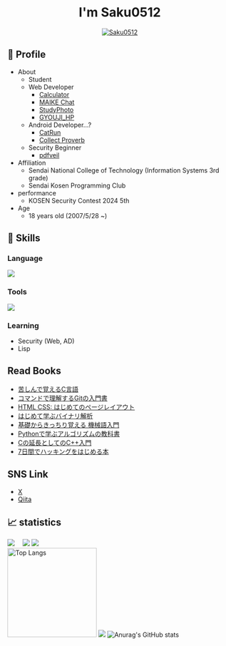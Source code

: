 <h1 align="center">I'm Saku0512</h1>

<p align="center"> 
  <a href="https://github.com/ryo-ma/github-profile-trophy"><img src="https://github-profile-trophy.vercel.app/?username=Saku0512&column=7&theme=onedark&margin-w=10&margin-h=10" alt="Saku0512" /></a>
</p>

## 📝 Profile
- About
  - Student
  - Web Developer
    - [Calculator](https://github.com/Saku0512/school_Calculator)
    - [MAIKE Chat](https://github.com/Saku0512/school_MAIKEChat)
    - [StudyPhoto](https://github.com/Saku0512/StudyPhoto)
    - [GYOUJI_HP](https://github.com/Saku0512/GYOUJI_HP)
  - Android Developer...?
    - [CatRun](https://github.com/Saku0512/CatRun)
    - [Collect Proverb](https://github.com/Saku0512/Collect-Proverb)
  - Security Beginner
    - [pdfveil](https://github.com/pdfveil)
- Affiliation
  - Sendai National College of Technology (Information Systems 3rd grade)
  - Sendai Kosen Programming Club
- performance
  - KOSEN Security Contest 2024 5th
- Age
  - 18 years old (2007/5/28 ~)

## 🌱 Skills
### Language
<img src="https://skillicons.dev/icons?i=py,c,cpp,html,css,js,svelte,php,java,go&theme=dark"/>

### Tools
<img src="https://skillicons.dev/icons?i=git,github,ubuntu,unity,vscode,androidstudio,docker&theme=dark" />

### Learning
- Security (Web, AD)
- Lisp

## Read Books
- [苦しんで覚えるC言語](https://www.amazon.co.jp/%E8%8B%A6%E3%81%97%E3%82%93%E3%81%A7%E8%A6%9A%E3%81%88%E3%82%8BC%E8%A8%80%E8%AA%9E-MMGames/dp/4798030147)
- [コマンドで理解するGitの入門書](https://www.amazon.co.jp/%E3%82%B3%E3%83%9E%E3%83%B3%E3%83%89%E3%81%A7%E7%90%86%E8%A7%A3%E3%81%99%E3%82%8BGit%E3%81%AE%E5%85%A5%E9%96%80%E6%9B%B8-Git-2-26-%E5%AF%BE%E5%BF%9C-%E8%BE%9B%E5%B3%B6%E4%BF%A1%E8%8A%B3-ebook/dp/B086WR7FM1)
- [HTML CSS: はじめてのページレイアウト](https://www.amazon.co.jp/HTML-CSS-%E3%81%AF%E3%81%98%E3%82%81%E3%81%A6%E3%81%AE%E3%83%9A%E3%83%BC%E3%82%B8%E3%83%AC%E3%82%A4%E3%82%A2%E3%82%A6%E3%83%88-%E4%BA%95%E4%B8%8A-%E4%BF%A1%E5%B9%B8-ebook/dp/B01JIQZUP6)
- [はじめて学ぶバイナリ解析](https://www.amazon.co.jp/%E3%81%AF%E3%81%98%E3%82%81%E3%81%A6%E5%AD%A6%E3%81%B6%E3%83%90%E3%82%A4%E3%83%8A%E3%83%AA%E8%A7%A3%E6%9E%90-%E4%B8%8D%E6%AD%A3%E3%81%AA%E3%82%B3%E3%83%BC%E3%83%89%E3%81%8B%E3%82%89%E3%82%B3%E3%83%B3%E3%83%94%E3%83%A5%E3%83%BC%E3%82%BF%E3%82%92%E5%AE%88%E3%82%8B%E3%82%B5%E3%82%A4%E3%83%90%E3%83%BC%E3%82%BB%E3%82%AD%E3%83%A5%E3%83%AA%E3%83%86%E3%82%A3%E6%8A%80%E8%A1%93-OnDeck-Books%EF%BC%88NextPublishing%EF%BC%89-%E5%B0%8F%E6%9E%97-%E4%BD%90%E4%BF%9D-ebook/dp/B084R85269)
- [基礎からきっちり覚える 機械語入門](https://www.amazon.co.jp/%E5%9F%BA%E7%A4%8E%E3%81%8B%E3%82%89%E3%81%8D%E3%81%A3%E3%81%A1%E3%82%8A%E8%A6%9A%E3%81%88%E3%82%8B-%E6%A9%9F%E6%A2%B0%E8%AA%9E%E5%85%A5%E9%96%80-%E6%B8%A1%E8%BE%BA%E5%BE%B9-ebook/dp/B00JXBRF5U)
- [Pythonで学ぶアルゴリズムの教科書](https://www.amazon.co.jp/Python%E3%81%A7%E5%AD%A6%E3%81%B6%E3%82%A2%E3%83%AB%E3%82%B4%E3%83%AA%E3%82%BA%E3%83%A0%E3%81%AE%E6%95%99%E7%A7%91%E6%9B%B8-%E4%B8%80%E7%94%9F%E3%83%A2%E3%83%8E%E3%81%AE%E7%9F%A5%E8%AD%98%E3%81%A8%E6%8A%80%E8%A1%93%E3%82%92%E8%BA%AB%E3%81%AB%E3%81%A4%E3%81%91%E3%82%8B-%E5%BB%A3%E7%80%AC-%E8%B1%AA-ebook/dp/B08Z76JYDC)
- [Cの延長としてのC++入門](https://www.amazon.co.jp/%EF%BC%A3%E3%81%AE%E5%BB%B6%E9%95%B7%E3%81%A8%E3%81%97%E3%81%A6%E3%81%AE-C-%E5%85%A5%E9%96%80-%E7%AC%AC%EF%BC%92%E7%89%88-Programming-Place-ebook/dp/B08F23PDX5)
- [7日間でハッキングをはじめる本](https://www.shoeisha.co.jp/book/detail/9784798181578)

## SNS Link 
- [X](https://x.com/Saku_0512_sec)
- [Qiita](https://qiita.com/Saku0512)

## 📈 statistics
![](http://github-profile-summary-cards.vercel.app/api/cards/profile-details?username=Saku0512&theme=github_dark)　
![](http://github-profile-summary-cards.vercel.app/api/cards/productive-time?username=Saku0512&utcOffset=9&theme=github_dark)
![](https://github-profile-summary-cards.vercel.app/api/cards/most-commit-language?username=Saku0512&theme=github_dark) <br>
<img alt="Top Langs" height="200px" src="https://github-readme-stats.vercel.app/api/top-langs/?username=Saku0512&show_icons=true&theme=dark" />
![](https://github-profile-summary-cards.vercel.app/api/cards/repos-per-language?username=Saku0512&theme=github_dark)
![Anurag's GitHub stats](https://github-readme-stats.vercel.app/api?username=Saku0512&show_icons=true&theme=transparent)


<!---
ComonRaven/ComonRaven is a ✨ special ✨ repository because its `README.md` (this file) appears on your GitHub profile.
You can click the Preview link to take a look at your changes.
--->
